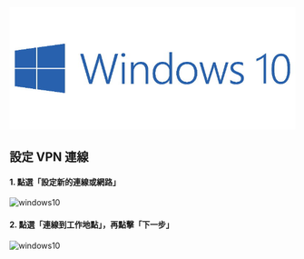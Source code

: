 ![windows10](https://github.com/wdwd2233/Notes/blob/master/Windows/img/windows10.jpg?raw=true)

## 設定 VPN 連線

#### 1. 點選「設定新的連線或網路」

![windows10](https://github.com/wdwd2233/Notes/blob/master/Windows/img/VPN(5).jpg?raw=true)


#### 2. 點選「連線到工作地點」，再點擊「下一步」

![windows10](https://github.com/wdwd2233/Notes/blob/master/Windows/img/VPN(4).jpg?raw=true)